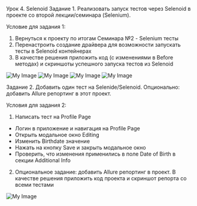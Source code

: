 Урок 4. Selenoid
Задание 1. Реализовать запуск тестов через Selenoid в проекте со второй лекции/семинара (Selenium).

Условие для задания 1:

1) Вернуться к проекту по итогам Семинара №2 - Selenium тесты
2) Перенастроить создание драйвера для возможности запускать тесты в Selenoid контейнерах
3) В качестве решения приложить код (с изменениями в Before методах) и скриншоты успешного запуска тестов из Selenoid

![My Image](/Screenshot_1.png)
![My Image](/Screenshot_2.png)
![My Image](/Screenshot_3.png)
![My Image](/Screenshot_4.png)

Задание 2. Добавить один тест на Selenide/Selenoid. Опционально: добавить Allure репортинг в этот проект.

Условия для задания 2:

1) Написать тест на Profile Page

- Логин в приложение и навигация на Profile Page
- Открыть модальное окно Editing
- Изменить Birthdate значение
- Нажать на кнопку Save и закрыть модальное окно
- Проверить, что изменения применились в поле Date of Birth в секции Additional Info

2) Опциональное задание: добавить Allure репортинг в проект. В качестве решения приложить код проекта и скриншот репорта
   со всеми тестами

 ![My Image](/Screenshot_5.png)


